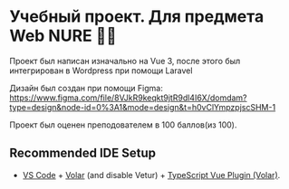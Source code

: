# Учебный проект. Для предмета Web NURE 👨‍🎓

Проект был написан изначально на Vue 3, после этого был интегрирован в Wordpress при помощи Laravel

Дизайн был создан при помощи Figma: https://www.figma.com/file/8VJkR9keqkt9jtR9dl4I6X/domdam?type=design&node-id=0%3A1&mode=design&t=h0vClYmpzpjscSHM-1

Проект был оценен преподователем в 100 баллов(из 100).
## Recommended IDE Setup

- [VS Code](https://code.visualstudio.com/) + [Volar](https://marketplace.visualstudio.com/items?itemName=Vue.volar) (and disable Vetur) + [TypeScript Vue Plugin (Volar)](https://marketplace.visualstudio.com/items?itemName=Vue.vscode-typescript-vue-plugin).
